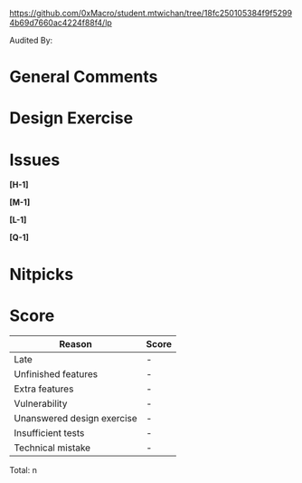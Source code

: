 
<!---
student 0xMacro repo link WITH COMMIT HASH. You can get this from the training app, by viewing the submission link
--->
https://github.com/0xMacro/student.mtwichan/tree/18fc250105384f9f52994b69d7660ac4224f88f4/lp

Audited By: <!---auditor name--->

<!--- Remember, you can find a list of issues found by previous staff here:
https://www.notion.so/0xmacro/TA-Role-and-Responsibilities-01b41500ad254ff0b48f2f3b85064cac#47ea7563f6d7429597df734d24a7a9f1
--->

# General Comments

<!---auditor comments--->


# Design Exercise

<!---response to exercise, usually in readme.md--->


# Issues

**[H-1]** <!---description--->

<!---more detail--->


**[M-1]** <!---description--->

<!---more detail--->


**[L-1]** <!---description--->

<!---more detail--->


**[Q-1]** <!---description--->

<!---more detail--->


# Nitpicks

<!---some optional nitpicks, for things that are trivially minor, or potentially up to subjective opinion--->


# Score

| Reason | Score |
|-|-|
| Late                       | - |
| Unfinished features        | - |
| Extra features             | - |
| Vulnerability              | - |
| Unanswered design exercise | - |
| Insufficient tests         | - |
| Technical mistake          | - |

Total: n

<!---
Based on the score, you can write a message at the end:
  Less than three: Great job!
  Less than six: Good job!
  Less than 10: Good effort!
--->
